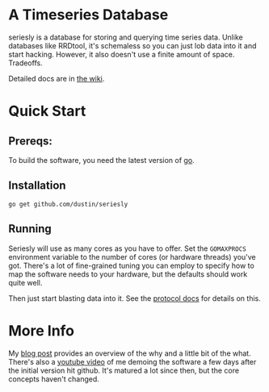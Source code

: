 # A Timeseries Database

seriesly is a database for storing and querying time series data.
Unlike databases like RRDtool, it's schemaless so you can just lob
data into it and start hacking.  However, it also doesn't use a finite
amount of space.  Tradeoffs.

Detailed docs are in [the wiki][wiki].

# Quick Start

## Prereqs:

To build the software, you need the latest version of [go][go].

## Installation

    go get github.com/dustin/seriesly

## Running

Seriesly will use as many cores as you have to offer.  Set the
`GOMAXPROCS` environment variable to the number of cores (or hardware
threads) you've got.  There's a lot of fine-grained tuning you can
employ to specify how to map the software needs to your hardware, but
the defaults should work quite well.

Then just start blasting data into it.  See the [protocol docs][wiki]
for details on this.

# More Info

My [blog post][blog] provides an overview of the why and a little bit
of the what.  There's also a [youtube video][youtube] of me demoing
the software a few days after the initial version hit github.  It's
matured a lot since then, but the core concepts haven't changed.

[blog]: http://dustin.github.com/2012/09/09/seriesly.html
[youtube]: http://youtu.be/8b-8NTCyFQQ
[wiki]: https://github.com/dustin/seriesly/wiki
[go]: http://golang.org/
